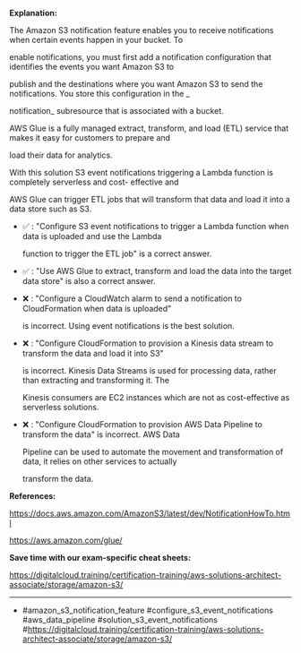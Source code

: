 **Explanation:**

The Amazon S3 notification feature enables you to receive notifications when certain events happen in your bucket. To

enable notifications, you must first add a notification configuration that identifies the events you want Amazon S3 to

publish and the destinations where you want Amazon S3 to send the notifications. You store this configuration in the _

notification_ subresource that is associated with a bucket.

AWS Glue is a fully managed extract, transform, and load (ETL) service that makes it easy for customers to prepare and

load their data for analytics.

With this solution S3 event notifications triggering a Lambda function is completely serverless and cost- effective and

AWS Glue can trigger ETL jobs that will transform that data and load it into a data store such as S3.

- ✅ :  "Configure S3 event notifications to trigger a Lambda function when data is uploaded and use the Lambda

  function to trigger the ETL job" is a correct answer.

- ✅ :  "Use AWS Glue to extract, transform and load the data into the target data store" is also a correct answer.

- ❌ :  "Configure a CloudWatch alarm to send a notification to CloudFormation when data is uploaded"

  is incorrect. Using event notifications is the best solution.

- ❌ :  "Configure CloudFormation to provision a Kinesis data stream to transform the data and load it into S3"

  is incorrect. Kinesis Data Streams is used for processing data, rather than extracting and transforming it. The

  Kinesis consumers are EC2 instances which are not as cost-effective as serverless solutions.

- ❌ :  "Configure CloudFormation to provision AWS Data Pipeline to transform the data" is incorrect. AWS Data

  Pipeline can be used to automate the movement and transformation of data, it relies on other services to actually

  transform the data.

**References:**

<https://docs.aws.amazon.com/AmazonS3/latest/dev/NotificationHowTo.html>

<https://aws.amazon.com/glue/>

**Save time with our exam-specific cheat sheets:**

<https://digitalcloud.training/certification-training/aws-solutions-architect-associate/storage/amazon-s3/>

----

- #amazon_s3_notification_feature #configure_s3_event_notifications #aws_data_pipeline #solution_s3_event_notifications #<https://digitalcloud.training/certification-training/aws-solutions-architect-associate/storage/amazon-s3/>
